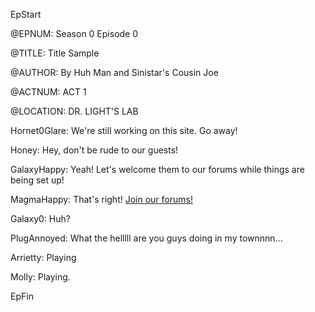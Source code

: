 

EpStart

<!-- Epilogue Info -->
 
@EPNUM: Season 0 Episode 0

@TITLE: Title Sample

@AUTHOR: By Huh Man and Sinistar's Cousin Joe

<!-- Epilogue -->

@ACTNUM: ACT 1

@LOCATION: DR. LIGHT'S LAB

Hornet0Glare: We're still working on this site. Go away!

Honey: Hey, don't be rude to our guests!

GalaxyHappy: Yeah! Let's welcome them to our forums while things are being set up!

MagmaHappy: That's right! [Join our forums!](http://cyborgresistance.proboards.com/)

Galaxy0: Huh?

PlugAnnoyed: What the helllll are you guys doing in my townnnn...

Arrietty: Playing

Molly: Playing.

EpFin

<script src="{{ '/assets/js/EpFormatter.js' | relative_url }}"></script>